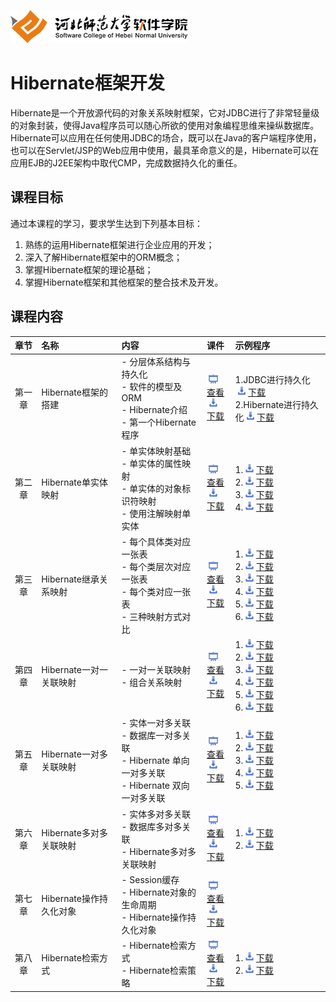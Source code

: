 ![河北师范大学软件学院](./image/logo.png)

# Hibernate框架开发

Hibernate是一个开放源代码的对象关系映射框架，它对JDBC进行了非常轻量级的对象封装，使得Java程序员可以随心所欲的使用对象编程思维来操纵数据库。 Hibernate可以应用在任何使用JDBC的场合，既可以在Java的客户端程序使用，也可以在Servlet/JSP的Web应用中使用，最具革命意义的是，Hibernate可以在应用EJB的J2EE架构中取代CMP，完成数据持久化的重任。

## 课程目标

通过本课程的学习，要求学生达到下列基本目标：

1. 熟练的运用Hibernate框架进行企业应用的开发； 
2. 深入了解Hibernate框架中的ORM概念；
3. 掌握Hibernate框架的理论基础；
4. 掌握Hibernate框架和其他框架的整合技术及开发。

## 课程内容

| 章节 | 名称 | 内容 | 课件 | 示例程序 | 
|:---:|:---|:---|:---|:---|
|第一章|Hibernate框架的搭建 |- 分层体系结构与持久化<br/>- 软件的模型及ORM<br/>- Hibernate介绍<br/>- 第一个Hibernate程序|[<img src="./image/presentation.png" height="15" />查看](./ch01-hibernate-architecture/ch01-hibernate-architecture.pdf) <br/>[<img src="./image/download.png" height="15" />下载](./meterials/slides/ch01-hibernate-architecture.pptx)|1.JDBC进行持久化[<img src="./image/download.png" height="15" />下载](./ch01-hibernate-architecture/ch01-demo-01.7z)<br/>2.Hibernate进行持久化[<img src="./image/download.png" height="15" />下载](./ch01-hibernate-architecture/ch01-demo-02.7z)|
|第二章|Hibernate单实体映射 |- 单实体映射基础<br/>- 单实体的属性映射<br/>- 单实体的对象标识符映射<br/>- 使用注解映射单实体|[<img src="./image/presentation.png" height="15" />查看](./ch02-single-entity-mapping/ch02-single-entity-mapping.pdf) <br/>[<img src="./image/download.png" height="15" />下载](./meterials/slides/ch02-single-entity-mapping.pptx)|1.[<img src="./image/download.png" height="15" />下载](./ch02-single-entity-mapping/ch02-demo-01.7z)<br/>2.[<img src="./image/download.png" height="15" />下载](./ch02-single-entity-mapping/ch02-demo-02.7z)<br/>3.[<img src="./image/download.png" height="15" />下载](./ch02-single-entity-mapping/ch02-demo-03.7z)<br/>4.[<img src="./image/download.png" height="15" />下载](./ch02-single-entity-mapping/ch02-demo-04.7z)|
|第三章|Hibernate继承关系映射 |- 每个具体类对应一张表<br>- 每个类层次对应一张表<br/>- 每个类对应一张表<br>- 三种映射方式对比|[<img src="./image/presentation.png" height="15" />查看](./ch03-inheritance-mapping/ch03-inheritance-mapping.pdf) <br/>[<img src="./image/download.png" height="15" />下载](./meterials/slides/ch03-inheritance-mapping.pptx)|1.[<img src="./image/download.png" height="15" />下载](./ch03-inheritance-mapping/ch03-demo-01.7z)<br/>2.[<img src="./image/download.png" height="15" />下载](./ch03-inheritance-mapping/ch03-demo-02.7z)<br/>3.[<img src="./image/download.png" height="15" />下载](./ch03-inheritance-mapping/ch03-demo-03.7z)<br/>4.[<img src="./image/download.png" height="15" />下载](./ch03-inheritance-mapping/ch03-demo-04.7z)<br/>5.[<img src="./image/download.png" height="15" />下载](./ch03-inheritance-mapping/ch03-demo-05.7z)<br/>6.[<img src="./image/download.png" height="15" />下载](./ch03-inheritance-mapping/ch03-demo-06.7z)|
|第四章|Hibernate一对一关联映射 |- 一对一关联映射<br/>- 组合关系映射|[<img src="./image/presentation.png" height="15" />查看](./ch04-one-to-one-mapping/ch04-one-to-one-mapping.pdf) <br/>[<img src="./image/download.png" height="15" />下载](./meterials/slides/ch04-one-to-one-mapping.pptx)|1.[<img src="./image/download.png" height="15" />下载](./ch04-one-to-one-mapping/ch04-demo-01.7z)<br/>2.[<img src="./image/download.png" height="15" />下载](./ch04-one-to-one-mapping/ch04-demo-02.7z)<br/>3.[<img src="./image/download.png" height="15" />下载](./ch04-one-to-one-mapping/ch04-demo-03.7z)<br/>4.[<img src="./image/download.png" height="15" />下载](./ch04-one-to-one-mapping/ch04-demo-04.7z)<br/>5.[<img src="./image/download.png" height="15" />下载](./ch04-one-to-one-mapping/ch04-demo-05.7z)<br/>6.[<img src="./image/download.png" height="15" />下载](./ch04-one-to-one-mapping/ch04-demo-06.7z)|
|第五章|Hibernate一对多关联映射 |- 实体一对多关联<br/>- 数据库一对多关联<br/>- Hibernate 单向一对多关联<br/>- Hibernate 双向一对多关联|[<img src="./image/presentation.png" height="15" />查看](./ch05-one-to-many-mapping/ch05-one-to-many-mapping.pdf) <br/>[<img src="./image/download.png" height="15" />下载](./meterials/slides/ch05-one-to-many-mapping.pptx)|1.[<img src="./image/download.png" height="15" />下载](./ch05-one-to-many-mapping/ch05-demo-01.7z)<br/>2.[<img src="./image/download.png" height="15" />下载](./ch05-one-to-many-mapping/ch05-demo-02.7z)<br/>3.[<img src="./image/download.png" height="15" />下载](./ch05-one-to-many-mapping/ch05-demo-03.7z)<br/>4.[<img src="./image/download.png" height="15" />下载](./ch05-one-to-many-mapping/ch05-demo-04.7z)<br/>5.[<img src="./image/download.png" height="15" />下载](./ch05-one-to-many-mapping/ch05-demo-05.7z)|
|第六章|Hibernate多对多关联映射 |- 实体多对多关联<br/>- 数据库多对多关联<br/>- Hibernate多对多关联映射|[<img src="./image/presentation.png" height="15" />查看](./ch06-many-to-many-mapping/ch06-many-to-many-mapping.pdf) <br/>[<img src="./image/download.png" height="15" />下载](./meterials/slides/ch06-many-to-many-mapping.pptx)|1.[<img src="./image/download.png" height="15" />下载](./ch06-many-to-many-mapping/ch06-demo-01.7z)<br/>2.[<img src="./image/download.png" height="15" />下载](./ch06-many-to-many-mapping/ch06-demo-02.7z)|
|第七章|Hibernate操作持久化对象 |- Session缓存<br/>- Hibernate对象的生命周期<br/>- Hibernate操作持久化对象|[<img src="./image/presentation.png" height="15" />查看](./ch07-manage-persistant-object/ch07-manage-persistant-object.pdf) <br/>[<img src="./image/download.png" height="15" />下载](./meterials/slides/ch07-manage-persistant-object.pptx)| |
|第八章|Hibernate检索方式 |- Hibernate检索方式<br/>- Hibernate检索策略|[<img src="./image/presentation.png" height="15" />查看](./ch08-retrieval-mode/ch08-retrieval-mode.pdf) <br/>[<img src="./image/download.png" height="15" />下载](./meterials/slides/ch08-retrieval-mode.pptx)|1.[<img src="./image/download.png" height="15" />下载](./ch08-retrieval-mode/ch08-demo-01.7z)<br/>2.[<img src="./image/download.png" height="15" />下载](./ch08-retrieval-mode/ch08-demo-02.7z)|


